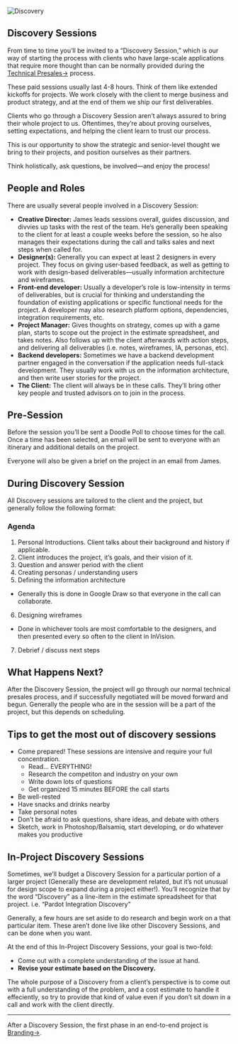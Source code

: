![Discovery](/img/handbook-gifs/discovery.gif)

## Discovery Sessions

From time to time you’ll be invited to a “Discovery Session,” which is our way of starting the process with clients who have large-scale applications that require more thought than can be normally provided during the [Technical Presales&#8594;](/Our_Process/Technical_Presales) process.

These paid sessions usually last 4-8 hours. Think of them like extended kickoffs for projects. We work closely with the client to merge business and product strategy, and at the end of them we ship our first deliverables.

Clients who go through a Discovery Session aren’t always assured to bring their whole project to us. Oftentimes, they’re about proving ourselves, setting expectations, and helping the client learn to trust our process.

This is our opportunity to show the strategic and senior-level thought we bring to their projects, and position ourselves as their partners.

Think holistically, ask questions, be involved—and enjoy the process!

## People and Roles

There are usually several people involved in a Discovery Session:

- **Creative Director:** James leads sessions overall, guides discussion, and divvies up tasks with the rest of the team. He’s generally been speaking to the client for at least a couple weeks before the session, so he also manages their expectations during the call and talks sales and next steps when called for.
- **Designer(s):** Generally you can expect at least 2 designers in every project. They focus on giving user-based feedback, as well as getting to work with design-based deliverables—usually information architecture and wireframes.
- **Front-end developer:** Usually a developer’s role is low-intensity in terms of deliverables, but is crucial for thinking and understanding the foundation of existing applications or specific functional needs for the project. A developer may also research platform options, dependencies, integration requirements, etc.
- **Project Manager:** Gives thoughts on strategy, comes up with a game plan, starts to scope out the project in the estimate spreadsheet, and takes notes. Also follows up with the client afterwards with action steps, and delivering all deliverables (i.e. notes, wireframes, IA, personas, etc).
- **Backend developers:** Sometimes we have a backend development partner engaged in the conversation if the application needs full-stack development. They usually work with us on the information architecture, and then write user stories for the project.
- **The Client:** The client will always be in these calls. They’ll bring other key people and trusted advisors on to join in the process.

## Pre-Session

Before the session you’ll be sent a Doodle Poll to choose times for the call. Once a time has been selected, an email will be sent to everyone with an itinerary and additional details on the project.

Everyone will also be given a brief on the project in an email from James.

## During Discovery Session

All Discovery sessions are tailored to the client and the project, but generally follow the following format:

### Agenda

1. Personal Introductions. Client talks about their background and history if applicable.
2. Client introduces the project, it’s goals, and their vision of it.
3. Question and answer period with the client
4. Creating personas / understanding users
5. Defining the information architecture
  - Generally this is done in Google Draw so that everyone in the call can collaborate.
6. Designing wireframes
  - Done in whichever tools are most comfortable to the designers, and then presented every so often to the client in InVision.
7. Debrief / discuss next steps

## What Happens Next?

After the Discovery Session, the project will go through our normal technical presales process, and if successfully negotiated will be moved forward and begun. Generally the people who are in the session will be a part of the project, but this depends on scheduling.

## Tips to get the most out of discovery sessions

- Come prepared! These sessions are intensive and require your full concentration.
  - Read... EVERYTHING!
  - Research the competiton and industry on your own
  - Write down lots of questions
  - Get organized 15 minutes BEFORE the call starts
- Be well-rested
- Have snacks and drinks nearby
- Take personal notes
- Don’t be afraid to ask questions, share ideas, and debate with others
- Sketch, work in Photoshop/Balsamiq, start developing, or do whatever makes you productive

## In-Project Discovery Sessions

Sometimes, we’ll budget a Discovery Session for a particular portion of a larger project (Generally these are development related, but it’s not unusual for design scope to expand during a project either!). You’ll recognize that by the word “Discovery” as a line-item in the estimate spreadsheet for that project. i.e. “Pardot Integration Discovery”

Generally, a few hours are set aside to do research and begin work on a that particular item. These aren’t done live like other Discovery Sessions, and can be done when you want.

At the end of this In-Project Discovery Sessions, your goal is two-fold:

- Come out with a complete understanding of the issue at hand.
- **Revise your estimate based on the Discovery.**

The whole purpose of a Discovery from a client’s perspective is to come out with a full understanding of the problem, and a cost estimate to handle it effeciently, so try to provide that kind of value even if you don’t sit down in a call and work with the client directly.

---

After a Discovery Session, the first phase in an end-to-end project is [Branding&#8594;](/Our_Process/Process_Phases/Branding).
